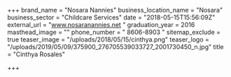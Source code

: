 +++
brand_name = "Nosara Nannies"
business_location_name = "Nosara"
business_sector = "Childcare Services"
date = "2018-05-15T15:56:09Z"
external_url = "www.nosaranannies.net "
graduation_year = 2016
masthead_image = ""
phone_number = " 8606-8903 "
sitemap_exclude = true
teaser_image = "/uploads/2018/05/15/cinthya.png"
teaser_logo = "/uploads/2019/05/09/375900_276705539033727_2001730450_n.jpg"
title = "Cinthya Rosales"

+++

